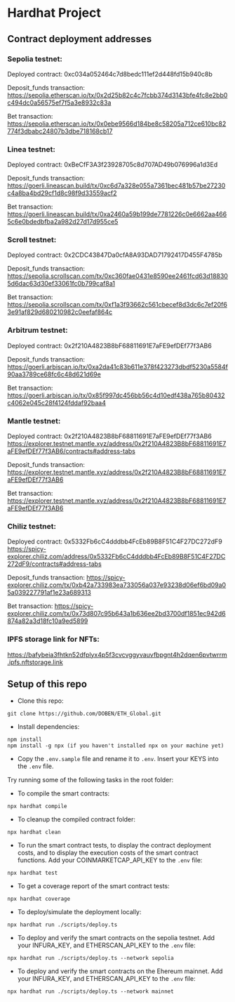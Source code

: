 # Hardhat Project

## Contract deployment addresses

### Sepolia testnet:
Deployed contract: 0xc034a052464c7d8bedc111ef2d448fd15b940c8b

Deposit_funds transaction: https://sepolia.etherscan.io/tx/0x2d25b82c4c7fcbb374d3143bfe4fc8e2bb0c494dc0a56575ef7f5a3e8932c83a

Bet transaction: https://sepolia.etherscan.io/tx/0x0ebe9566d184be8c58205a712ce610bc82774f3dbabc24807b3dbe718168cb17

### Linea testnet:
Deployed contract: 0xBeCfF3A3f23928705c8d707AD49b076996a1d3Ed

Deposit_funds transaction: https://goerli.lineascan.build/tx/0xc6d7a328e055a7361bec481b57be27230c4a8ba4bd29cf1d8c98f9d33559acf2

Bet transaction: https://goerli.lineascan.build/tx/0xa2460a59b199de7781226c0e6662aa4665c6e0bdedbfba2a982d27d17d955ce5

### Scroll testnet:
Deployed contract: 0x2CDC43847Da0cfA8A93DAD71792417D455F4785b

Deposit_funds transaction: https://sepolia.scrollscan.com/tx/0xc360fae0431e8590ee2461fcd63d188305d6dac63d30ef33061fc0b799caf8a1

Bet transaction: https://sepolia.scrollscan.com/tx/0xf1a3f93662c561cbecef8d3dc6c7ef20f63e91af829d680210982c0eefaf864c

### Arbitrum testnet:
Deployed contract: 0x2f210A4823B8bF68811691E7aFE9efDEf77f3AB6

Deposit_funds transaction: https://goerli.arbiscan.io/tx/0xa2da41c83b611e378f423273dbdf5230a5584f90aa3789ce68fc6c48d621d69e

Bet transaction: https://goerli.arbiscan.io/tx/0x85f997dc456bb56c4d10edf438a765b80432c4062e045c28f4124fddaf92baa4

### Mantle testnet:
Deployed contract: 0x2f210A4823B8bF68811691E7aFE9efDEf77f3AB6
https://explorer.testnet.mantle.xyz/address/0x2f210A4823B8bF68811691E7aFE9efDEf77f3AB6/contracts#address-tabs

Deposit_funds transaction: https://explorer.testnet.mantle.xyz/address/0x2f210A4823B8bF68811691E7aFE9efDEf77f3AB6

Bet transaction: https://explorer.testnet.mantle.xyz/address/0x2f210A4823B8bF68811691E7aFE9efDEf77f3AB6

### Chiliz testnet:
Deployed contract: 0x5332Fb6cC4dddbb4FcEb89B8F51C4F27DC272dF9
https://spicy-explorer.chiliz.com/address/0x5332Fb6cC4dddbb4FcEb89B8F51C4F27DC272dF9/contracts#address-tabs

Deposit_funds transaction: https://spicy-explorer.chiliz.com/tx/0xb42a733983ea733056a037e93238d06ef6bd09a05a039227791af1e23a689313

Bet transaction: https://spicy-explorer.chiliz.com/tx/0x73d807c95b643a1b636ee2bd3700df1851ec942d6874a82a3d18fc10a9ed5899

### IPFS storage link for NFTs:
https://bafybeia3fhtkn52dfplyx4p5f3cvcvggyvauvfbpgnt4h2dqen6pvtwrrm.ipfs.nftstorage.link

## Setup of this repo

- Clone this repo:
```shell
git clone https://github.com/DOBEN/ETH_Global.git
```

- Install dependencies:
```shell
npm install
npm install -g npx (if you haven't installed npx on your machine yet)
```

- Copy the `.env.sample` file and rename it to `.env`. Insert your KEYS into the `.env` file.

Try running some of the following tasks in the root folder:

- To compile the smart contracts:

```shell
npx hardhat compile
```

- To cleanup the compiled contract folder:

```shell
npx hardhat clean
```

- To run the smart contract tests, to display the contract deployment costs, and to display the execution costs of the smart contract functions. Add your COINMARKETCAP_API_KEY to the `.env` file:

```shell
npx hardhat test
```

- To get a coverage report of the smart contract tests:
```
npx hardhat coverage
```

- To deploy/simulate the deployment locally:

```shell
npx hardhat run ./scripts/deploy.ts
```

- To deploy and verify the smart contracts on the sepolia testnet. Add your INFURA_KEY, and ETHERSCAN_API_KEY to the `.env` file:

```shell
npx hardhat run ./scripts/deploy.ts --network sepolia
```

- To deploy and verify the smart contracts on the Ehereum mainnet. Add your INFURA_KEY, and ETHERSCAN_API_KEY to the `.env` file:

```shell
npx hardhat run ./scripts/deploy.ts --network mainnet
```

